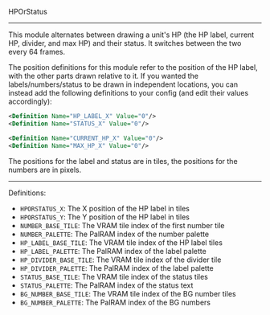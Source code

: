 
HPOrStatus

---

This module alternates between drawing a unit's HP (the HP label, current HP, divider, and max HP) and their status. It switches between the two every 64 frames.

The position definitions for this module refer to the position of the HP label, with the other parts drawn relative to it. If you wanted the labels/numbers/status to be drawn in independent locations, you can instead add the following definitions to your config (and edit their values accordingly):

```xml
<Definition Name="HP_LABEL_X" Value="0"/>
<Definition Name="STATUS_X" Value="0"/>

<Definition Name="CURRENT_HP_X" Value="0"/>
<Definition Name="MAX_HP_X" Value="0"/>
```

The positions for the label and status are in tiles, the positions for the numbers are in pixels.

---

Definitions:

  * `HPORSTATUS_X`: The X position of the HP label in tiles
  * `HPORSTATUS_Y`: The Y position of the HP label in tiles
  * `NUMBER_BASE_TILE`: The VRAM tile index of the first number tile
  * `NUMBER_PALETTE`: The PalRAM index of the number palette
  * `HP_LABEL_BASE_TILE`: The VRAM tile index of the HP label tiles
  * `HP_LABEL_PALETTE`: The PalRAM index of the label palette
  * `HP_DIVIDER_BASE_TILE`: The VRAM tile index of the divider tile
  * `HP_DIVIDER_PALETTE`: The PalRAM index of the label palette
  * `STATUS_BASE_TILE`: The VRAM tile index of the status tiles
  * `STATUS_PALETTE`: The PalRAM index of the status text
  * `BG_NUMBER_BASE_TILE`: The VRAM tile index of the BG number tiles
  * `BG_NUMBER_PALETTE`: The PalRAM index of the BG numbers
